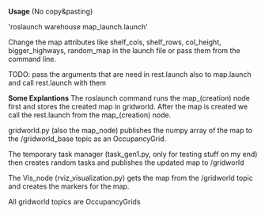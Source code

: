 **Usage** 
(No copy&pasting)

'roslaunch warehouse map_launch.launch'


Change the map attributes like shelf_cols, shelf_rows, col_height, bigger_highways, random_map in the launch file
or pass them from the command line.



TODO: pass the arguments that are need in rest.launch also to map.launch and call rest.launch with them

**Some Explantions**
The roslaunch command runs the map_(creation) node first and stores the created map in gridworld.
After the map is created we call the rest.launch from the map_(creation) node.

gridworld.py (also the map_node) publishes the numpy array of the map to the /gridworld_base topic as an OccupancyGrid.

The temporary task manager (task_gen1.py, only for testing stuff on my end) then creates random tasks and publishes the updated map to /gridworld

The Vis_node (rviz_visualization.py) gets the map from the /gridworld topic and creates the markers for the map.

All gridworld topics are OccupancyGrids



